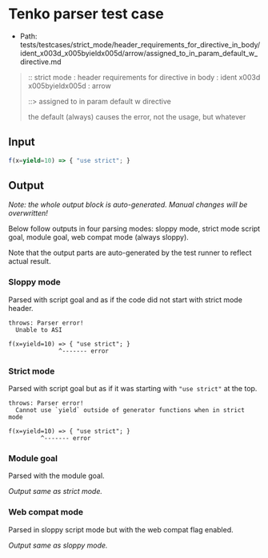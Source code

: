 # Tenko parser test case

- Path: tests/testcases/strict_mode/header_requirements_for_directive_in_body/ident_x003d_x005byieldx005d/arrow/assigned_to_in_param_default_w_directive.md

> :: strict mode : header requirements for directive in body : ident x003d x005byieldx005d : arrow
>
> ::> assigned to in param default w directive
>
> the default (always) causes the error, not the usage, but whatever

## Input


`````js
f(x=yield=10) => { "use strict"; }
`````

## Output

_Note: the whole output block is auto-generated. Manual changes will be overwritten!_

Below follow outputs in four parsing modes: sloppy mode, strict mode script goal, module goal, web compat mode (always sloppy).

Note that the output parts are auto-generated by the test runner to reflect actual result.

### Sloppy mode

Parsed with script goal and as if the code did not start with strict mode header.

`````
throws: Parser error!
  Unable to ASI

f(x=yield=10) => { "use strict"; }
              ^------- error
`````

### Strict mode

Parsed with script goal but as if it was starting with `"use strict"` at the top.

`````
throws: Parser error!
  Cannot use `yield` outside of generator functions when in strict mode

f(x=yield=10) => { "use strict"; }
         ^------- error
`````


### Module goal

Parsed with the module goal.

_Output same as strict mode._

### Web compat mode

Parsed in sloppy script mode but with the web compat flag enabled.

_Output same as sloppy mode._
